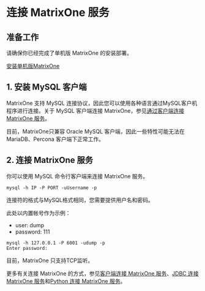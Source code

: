 # **连接 MatrixOne 服务**

## **准备工作**

请确保你已经完成了单机版 MatrixOne 的安装部署。

[安装单机版MatrixOne](install-standalone-matrixone.md)

## **1. 安装 MySQL 客户端**

MatrixOne 支持 MySQL 连接协议，因此您可以使用各种语言通过MySQL客户机程序进行连接。关于 MySQL 客户端连接 MatrixOne，参见[通过客户端连接 MatrixOne 服务](../Develop/connect-mo/client-connect-to-matrixone.md)。

目前，MatrixOne只兼容 Oracle MySQL 客户端，因此一些特性可能无法在 MariaDB、Percona 客户端下正常工作。

## **2. 连接 MatrixOne 服务**

你可以使用 MySQL 命令行客户端来连接 MatrixOne 服务。

```
mysql -h IP -P PORT -uUsername -p
```

连接符的格式与MySQL格式相同，您需要提供用户名和密码。

此处以内置帐号作为示例：

- user: dump
- password: 111

```
mysql -h 127.0.0.1 -P 6001 -udump -p
Enter password:
```

目前，MatrixOne 只支持TCP监听。

更多有关连接 MatrixOne 的方式，参见[客户端连接 MatrixOne 服务](../Develop/connect-mo/client-connect-to-matrixone.md)、[JDBC 连接 MatrixOne 服务](../Develop/connect-mo/java-connect-to-matrixone/connect-mo-with-jdbc.md)和[Python 连接 MatrixOne 服务](../Develop/connect-mo/python-connect-to-matrixone.md)。
